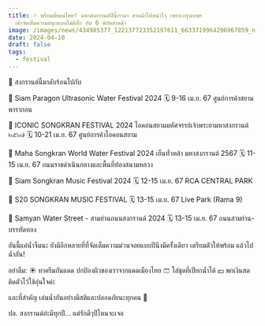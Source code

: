 ```yaml
---
title: 💦 พร้อมมั้ยคนไทย! มหาสงกรานต์ปีนี้เรามา สาดฉ่ำให้หนำใจ เพราะกรุงเทพฯ
  เค้าจัดเต็มความสนุกแบบไม่มีกั๊ก กับ 6 พิกัดสาดน้ำ
image: /images/news/434985377_122137723352197611_6633719964296967859_n-2.jpg
date: 2024-04-10
draft: false
tags:
  - festival
---
```

🔫 สงกรานต์นี้มาดับร้อนไปกับ

📍 Siam Paragon Ultrasonic Water Festival 2024
🗓️ 9-16 เม.ย. 67 ศูนย์การค้าสยามพารากอน 

📍 ICONIC SONGKRAN FESTIVAL 2024 ไอคอนสยามมหัศจรรย์เจ้าพระยามหาสงกรานต์ ๒๕๖๗
🗓️ 10-21 เม.ย. 67 ศูนย์การค้าไอคอนสยาม

📍 Maha Songkran World Water Festival 2024 เย็นทั่วหล้า มหาสงกรานต์ 2567
🗓️ 11-15 เม.ย. 67 ถนนราชดำเนินกลางและพื้นที่ท้องสนามหลวง

📍 Siam Songkran Music Festival 2024
🗓️ 12-15 เม.ย. 67 RCA CENTRAL PARK 

📍 S20 SONGKRAN MUSIC FESTIVAL
🗓️ 13-15 เม.ย. 67 Live Park (Rama 9)

📍 Samyan Water Street - สามย่านถนนสงกรานต์ 2024
🗓️ 13-15 เม.ย. 67 ถนนสามย่าน-บรรทัดทอง

อันนี้แค่น้ำจิ้มนะ ยังมีอีกหลายที่ที่จัดเต็มความม่วนจอยแบบปีนึงมีครั้งเดียว เตรียมตัวให้พร้อม แล้วไปฉ่ำกัน!

อย่าลืม:
☀️ ทาครีมกันแดด ปกป้องผิวของเราจากแดดเมืองไทย
🩳 ใส่ชุดที่เปียกน้ำได้
💴 พกเงินสดติดตัวไว้ใช้อุ่นใจค่ะ  

และที่สำคัญ เล่นน้ำกันอย่างมีสติและปลอดภัยนะทุกคน 🥰

ปล. สงกรานต์อ่ะมีทุกปี... แต่รักดีๆปีไหนจะเจอ 
